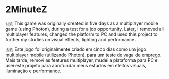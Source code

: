 # 2MinuteZ

🇺🇸 This game was originally created in five days as a multiplayer mobile game (using Photon), during a test for a job opportunity. Later, I removed all multiplayer features, changed the platform to PC and used this project to further my studies on visual effects, lighting and performance.

🇧🇷 Este jogo foi originalmente criado em cinco dias como um jogo multiplayer mobile (utilizando Photon), para um teste de vaga de emprego. Mais tarde, removi as features multiplayer, mudei a plataforma para PC e usei este projeto para aprofundar meus estudos em efeitos visuais, iluminação e performance.
